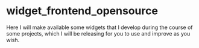# widget_frontend_opensource
Here I will make available some widgets that I develop during the course of some projects, which I will be releasing for you to use and improve as you wish.
